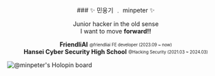 <div align="center">
  ### ✨ 민웅기 ﹒ minpeter ✨

Junior hacker in the old sense  
I want to move **forward!!**  

**FriendliAI** <sub><sup>@friendliai FE developer (2023.09 ~ now)</sup></sub>  
**Hansei Cyber Security High School** <sub><sup>@Hacking Security (2021.03 ~ 2024.03)</sup></sub>  
</div>

<img src="https://holopin.io/api/user/board?user=minpeter" herf="https://holopin.io/@minpeter" alt="@minpeter's Holopin board"/>
